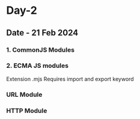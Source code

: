 # Day-2
## Date - 21 Feb 2024

### 1. CommonJS Modules

### 2. ECMA JS modules
Extension .mjs
Requires import and export keyword


### URL Module


### HTTP Module